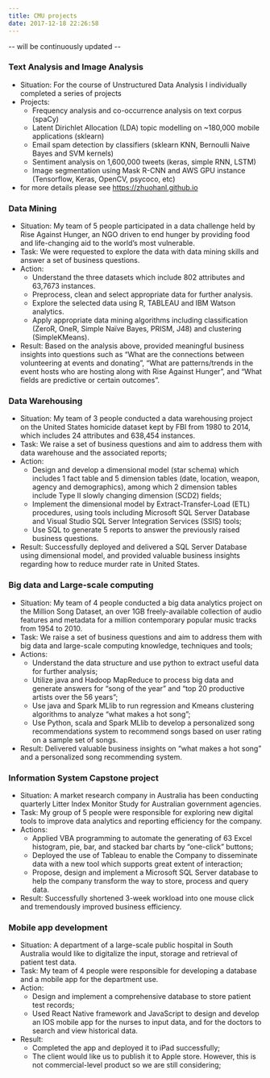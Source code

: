 ```yaml
---
title: CMU projects
date: 2017-12-18 22:26:58
---
```

-- will be continuously updated --

### Text Analysis and Image Analysis
- Situation: For the course of Unstructured Data Analysis I individually completed a series of projects
- Projects:
  - Frequency analysis and co-occurrence analysis on text corpus (spaCy)
  - Latent Dirichlet Allocation (LDA) topic modelling on ~180,000 mobile applications (sklearn)
  - Email spam detection by classifiers (sklearn KNN, Bernoulli Naive Bayes and SVM kernels)
  - Sentiment analysis on 1,600,000 tweets (keras, simple RNN, LSTM)
  - Image segmentation using Mask R-CNN and AWS GPU instance (Tensorflow, Keras, OpenCV, psycoco, etc)
- for more details please see https://zhuohanl.github.io


### Data Mining
- Situation: My team of 5 people participated in a data challenge held by Rise Against Hunger, an NGO driven to end hunger by providing food and life-changing aid to the world’s most vulnerable.
- Task: We were requested to explore the data with data mining skills and answer a set of business questions.
- Action:
  - Understand the three datasets which include 802 attributes and 63,7673 instances.   
  - Preprocess, clean and select appropriate data for further analysis.
  - Explore the selected data using R, TABLEAU and IBM Watson analytics.
  - Apply appropriate data mining algorithms including classification (ZeroR, OneR, Simple Naïve Bayes, PRISM, J48) and clustering (SimpleKMeans).
- Result:
Based on the analysis above, provided meaningful business insights into questions such as “What are the connections between volunteering at events and donating”, “What are patterns/trends in the event hosts who are hosting along with Rise Against Hunger”, and “What fields are predictive or certain outcomes”.

### Data Warehousing
- Situation: My team of 3 people conducted a data warehousing project on the United States homicide dataset kept by FBI from 1980 to 2014, which includes 24 attributes and 638,454 instances.  
- Task: We raise a set of business questions and aim to address them with data warehouse and the associated reports;
- Action:
  - Design and develop a dimensional model (star schema) which includes 1 fact table and 5 dimension tables (date, location, weapon, agency and demographics), among which 2 dimension tables include Type II slowly changing dimension (SCD2) fields;
  - Implement the dimensional model by Extract-Transfer-Load (ETL) procedures, using tools including Microsoft SQL Server Database and Visual Studio SQL Server Integration Services (SSIS) tools;
  - Use SQL to generate 5 reports to answer the previously raised business questions.
- Result:
Successfully deployed and delivered a SQL Server Database using dimensional model, and provided valuable business insights regarding how to reduce murder rate in United States.

### Big data and Large-scale computing
- Situation: My team of 4 people conducted a big data analytics project on the Million Song Dataset, an over 1GB freely-available collection of audio features and metadata for a million contemporary popular music tracks from 1954 to 2010.
- Task: We raise a set of business questions and aim to address them with big data and large-scale computing knowledge, techniques and tools;
- Actions:
  - Understand the data structure and use python to extract useful data for further analysis;
  - Utilize java and Hadoop MapReduce to process big data and generate answers for “song of the year” and “top 20 productive artists over the 56 years”;
  - Use java and Spark MLlib to run regression and Kmeans clustering algorithms to analyze “what makes a hot song”;
  - Use Python, scala and Spark MLlib to develop a personalized song recommendations system to recommend songs based on user rating on a sample set of songs.
- Result:
Delivered valuable business insights on “what makes a hot song” and a personalized song recommending system.

### Information System Capstone project
- Situation: A market research company in Australia has been conducting quarterly Litter Index Monitor Study for Australian government agencies.
- Task: My group of 5 people were responsible for exploring new digital tools to improve data analytics and reporting efficiency for the company.
- Actions:
  - Applied VBA programming to automate the generating of 63 Excel histogram, pie, bar, and stacked bar charts by “one-click” buttons;
  - Deployed the use of Tableau to enable the Company to disseminate data with a new tool which supports great extent of interaction;
  - Propose, design and implement a Microsoft SQL Server database to help the company transform the way to store, process and query data.
- Result:
Successfully shortened 3-week workload into one mouse click and tremendously improved business efficiency.

### Mobile app development
- Situation: A department of a large-scale public hospital in South Australia would like to digitalize the input, storage and retrieval of patient test data.
- Task: My team of 4 people were responsible for developing a database and a mobile app for the department use.
- Action:
  - Design and implement a comprehensive database to store patient test records;
  - Used React Native framework and JavaScript to design and develop an IOS mobile app for the nurses to input data, and for the doctors to search and view historical data.
- Result:
  - Completed the app and deployed it to iPad successfully;
  - The client would like us to publish it to Apple store. However, this is not commercial-level product so we are still considering;
